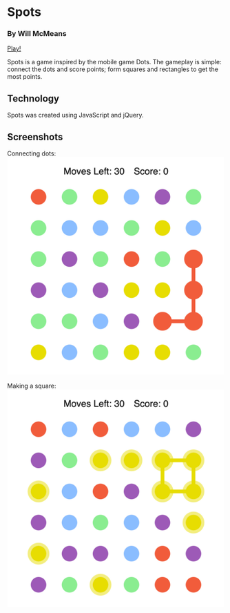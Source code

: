 # Spots

### By Will McMeans

[Play!](http://willmcmeans.com/spots/game.html)

Spots is a game inspired by the mobile game Dots. The gameplay is simple: connect the dots and score points; form squares and rectangles to get the most points.

## Technology

Spots was created using JavaScript and jQuery.

## Screenshots

Connecting dots:
![connecting dots](./screenshots/connecting-dots.jpg)

Making a square:
![making square](./screenshots/making-square.jpg)
